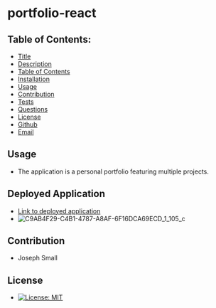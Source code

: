 # portfolio-react
## Table of Contents:
* [Title](#Porfolio)
* [Description](#Description)
* [Table of Contents](#TableofContents)
* [Installation](#Installation)
* [Usage](#Usage)
* [Contribution](#Contribution)
* [Tests](#Tests)
* [Questions](#Questions)
* [License](#License)
* [Github](#Github)
* [Email](#Email)

<!-- ## Installation  -->

## Usage
 - The application is a personal portfolio featuring multiple projects.

## Deployed Application
- [Link to deployed application](https://portfolio-joe.web.app/)
- ![C9AB4F29-C4B1-4787-A8AF-6F16DCA69ECD_1_105_c](https://user-images.githubusercontent.com/63420051/123311161-d6748000-d4f4-11eb-8dea-390100daab75.jpeg)


## Contribution 
  - Joseph Small
 
## License 
  - [![License: MIT](https://img.shields.io/badge/License-MIT-yellow.svg)](https://opensource.org/licenses/MIT)
